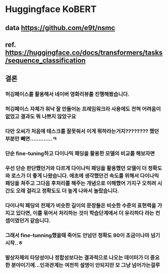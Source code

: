 # Huggingface KoBERT
## data https://github.com/e9t/nsmc
## ref. https://huggingface.co/docs/transformers/tasks/sequence_classification

## 결론
### 허깅페이스를 활용해서 네이버 영화리뷰를 진행해봤습니다.
### 허깅페이스 자체가 워낙 잘 만들어논 프레임워크라 사용에도 전혀 어려움이 없었고 결과도 뭐 나쁘지 않았구요
### 다만 오씨가 처음에 테스크를 잘못줘서 이게 뭐하라는거지???????? 했던 부분만 빼면.............ㅋ
### 단순 fine-tuning하고 다이나믹 패딩을 활용한 모델의 비교를 해보자면
### 우선 단순 판단했던거와 다르게 다이나믹 패딩을 활용했던 모델이 더 정확도와 로스가 더 좋게 나왔습니다. 애초에 생각했던건 속도를 위해서 다이나믹 패딩을 쳐주고 그다음 후처리를 해주는 개념으로 이해했어 가지구 오히려 시간도 오래 걸리고 정확도도 더 높게 나와서 놀랐습니다.
### 다이나믹 패딩의 전제가 비슷한 길이의 문장들은 비슷한 수준의 표현력을 가지고 있다면, 이를 묶어서 처리하는 것이 학습단계에서 더 유리하다 라는 컨셉이였던거 같습니다.
### 그래서 fine-tunning했을때 죽어도 안넘던 정확도 90이 조금이나마 넘기 시작..ㅎ
### 발상자체의 타당성이나 정합성보다는 결과적으로 나오는 데이터가 더 중요한 분야이기에...인과관계는 여전히 설명이 안되지만 모 그냥 넘어가는걸루

